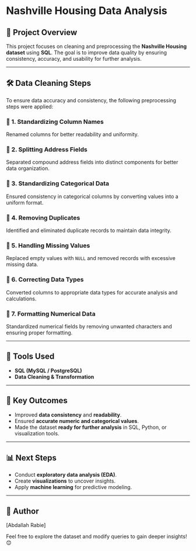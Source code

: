 # Nashville Housing Data Analysis

## 📌 Project Overview

This project focuses on cleaning and preprocessing the **Nashville Housing dataset** using **SQL**.
The goal is to improve data quality by ensuring consistency, accuracy, and usability for further analysis.

---

## 🛠️ Data Cleaning Steps

To ensure data accuracy and consistency, the following preprocessing steps were applied:

### 🔹 1. Standardizing Column Names

Renamed columns for better readability and uniformity.

### 🔹 2. Splitting Address Fields

Separated compound address fields into distinct components for better data organization.

### 🔹 3. Standardizing Categorical Data

Ensured consistency in categorical columns by converting values into a uniform format.

### 🔹 4. Removing Duplicates

Identified and eliminated duplicate records to maintain data integrity.

### 🔹 5. Handling Missing Values

Replaced empty values with `NULL` and removed records with excessive missing data.

### 🔹 6. Correcting Data Types

Converted columns to appropriate data types for accurate analysis and calculations.

### 🔹 7. Formatting Numerical Data

Standardized numerical fields by removing unwanted characters and ensuring proper formatting.

---

## 📌 Tools Used

- **SQL (MySQL / PostgreSQL)**
- **Data Cleaning & Transformation**

---

## 🚀 Key Outcomes

- Improved **data consistency** and **readability**.
- Ensured **accurate numeric and categorical values**.
- Made the dataset **ready for further analysis** in SQL, Python, or visualization tools.

---

## 📊 Next Steps

- Conduct **exploratory data analysis (EDA)**.
- Create **visualizations** to uncover insights.
- Apply **machine learning** for predictive modeling.

---

## 📜 Author

[Abdallah Rabie]

Feel free to explore the dataset and modify queries to gain deeper insights! 😊
